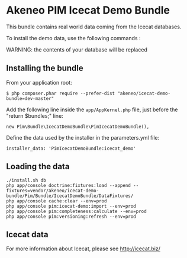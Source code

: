 Akeneo PIM Icecat Demo Bundle
=============================

This bundle contains real world data coming from the Icecat databases.

To install the demo data, use the following commands :

WARNING: the contents of your database will be replaced

Installing the bundle
---------------------
From your application root:

    $ php composer.phar require --prefer-dist "akeneo/icecat-demo-bundle=dev-master"

Add the following line inside the `app/AppKernel.php` file, just before the "return $bundles;" line:

    new Pim\Bundle\IcecatDemoBundle\PimIcecatDemoBundle(),

Define the data used by the installer in the parameters.yml file:

    installer_data: 'PimIcecatDemoBundle:icecat_demo'

Loading the data
----------------
    ./install.sh db
    php app/console doctrine:fixtures:load --append --fixtures=vendor/akeneo/icecat-demo-bundle/Pim/Bundle/IcecatDemoBundle/DataFixtures/
    php app/console cache:clear --env=prod
    php app/console pim:icecat-demo:import --env=prod
    php app/console pim:completeness:calculate --env=prod
    php app/console pim:versioning:refresh --env=prod

Icecat data
-----------
For more information about Icecat, please see http://icecat.biz/

